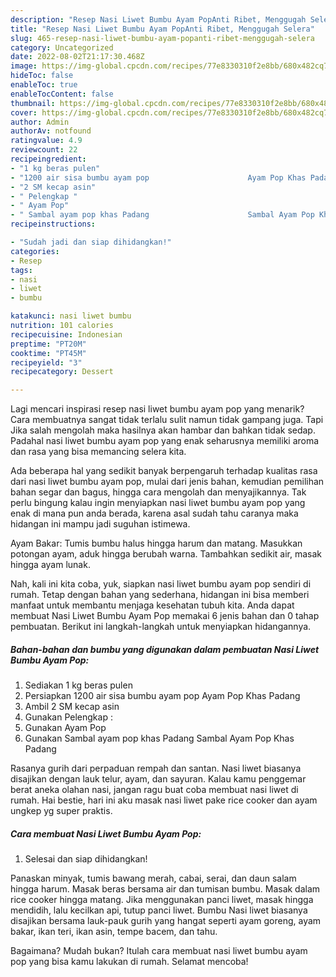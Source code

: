 ```yaml
---
description: "Resep Nasi Liwet Bumbu Ayam PopAnti Ribet, Menggugah Selera"
title: "Resep Nasi Liwet Bumbu Ayam PopAnti Ribet, Menggugah Selera"
slug: 465-resep-nasi-liwet-bumbu-ayam-popanti-ribet-menggugah-selera
category: Uncategorized
date: 2022-08-02T21:17:30.468Z
image: https://img-global.cpcdn.com/recipes/77e8330310f2e8bb/680x482cq70/nasi-liwet-bumbu-ayam-pop-foto-resep-utama.jpg
hideToc: false
enableToc: true
enableTocContent: false
thumbnail: https://img-global.cpcdn.com/recipes/77e8330310f2e8bb/680x482cq70/nasi-liwet-bumbu-ayam-pop-foto-resep-utama.jpg
cover: https://img-global.cpcdn.com/recipes/77e8330310f2e8bb/680x482cq70/nasi-liwet-bumbu-ayam-pop-foto-resep-utama.jpg
author: Admin
authorAv: notfound
ratingvalue: 4.9
reviewcount: 22
recipeingredient:
- "1 kg beras pulen"
- "1200 air sisa bumbu ayam pop                      Ayam Pop Khas Padang"
- "2 SM kecap asin"
- " Pelengkap "
- " Ayam Pop"
- " Sambal ayam pop khas Padang                      Sambal Ayam Pop Khas Padang"
recipeinstructions:

- "Sudah jadi dan siap dihidangkan!"
categories:
- Resep
tags:
- nasi
- liwet
- bumbu

katakunci: nasi liwet bumbu 
nutrition: 101 calories
recipecuisine: Indonesian
preptime: "PT20M"
cooktime: "PT45M"
recipeyield: "3"
recipecategory: Dessert

---
```



Lagi mencari inspirasi resep nasi liwet bumbu ayam pop yang menarik? Cara membuatnya sangat tidak terlalu sulit namun tidak gampang juga. Tapi Jika salah mengolah maka hasilnya akan hambar dan bahkan tidak sedap. Padahal nasi liwet bumbu ayam pop yang enak seharusnya memiliki aroma dan rasa yang bisa memancing selera kita.


Ada beberapa hal yang sedikit banyak berpengaruh terhadap kualitas rasa dari nasi liwet bumbu ayam pop, mulai dari jenis bahan, kemudian pemilihan bahan segar dan bagus, hingga cara mengolah dan menyajikannya. Tak perlu bingung kalau ingin menyiapkan nasi liwet bumbu ayam pop yang enak di mana pun anda berada, karena asal sudah tahu caranya maka hidangan ini mampu jadi suguhan istimewa.

Ayam Bakar: Tumis bumbu halus hingga harum dan matang. Masukkan potongan ayam, aduk hingga berubah warna. Tambahkan sedikit air, masak hingga ayam lunak.


Nah, kali ini kita coba, yuk, siapkan nasi liwet bumbu ayam pop sendiri di rumah. Tetap dengan bahan yang sederhana, hidangan ini bisa memberi manfaat untuk membantu menjaga kesehatan tubuh kita. Anda dapat membuat Nasi Liwet Bumbu Ayam Pop memakai 6 jenis bahan dan 0 tahap pembuatan. Berikut ini langkah-langkah untuk menyiapkan hidangannya.

<!--inarticleads1-->

##### Bahan-bahan dan bumbu yang digunakan dalam pembuatan Nasi Liwet Bumbu Ayam Pop:

1. Sediakan 1 kg beras pulen
1. Persiapkan 1200 air sisa bumbu ayam pop                      Ayam Pop Khas Padang
1. Ambil 2 SM kecap asin
1. Gunakan  Pelengkap :
1. Gunakan  Ayam Pop
1. Gunakan  Sambal ayam pop khas Padang                      Sambal Ayam Pop Khas Padang


Rasanya gurih dari perpaduan rempah dan santan. Nasi liwet biasanya disajikan dengan lauk telur, ayam, dan sayuran. Kalau kamu penggemar berat aneka olahan nasi, jangan ragu buat coba membuat nasi liwet di rumah. Hai bestie, hari ini aku masak nasi liwet pake rice cooker dan ayam ungkep yg super praktis. 

<!--inarticleads2-->

##### Cara membuat Nasi Liwet Bumbu Ayam Pop:


1. Selesai dan siap dihidangkan!

Panaskan minyak, tumis bawang merah, cabai, serai, dan daun salam hingga harum. Masak beras bersama air dan tumisan bumbu. Masak dalam rice cooker hingga matang. Jika menggunakan panci liwet, masak hingga mendidih, lalu kecilkan api, tutup panci liwet. Bumbu Nasi liwet biasanya disajikan bersama lauk-pauk gurih yang hangat seperti ayam goreng, ayam bakar, ikan teri, ikan asin, tempe bacem, dan tahu. 

Bagaimana? Mudah bukan? Itulah cara membuat nasi liwet bumbu ayam pop yang bisa kamu lakukan di rumah. Selamat mencoba!
